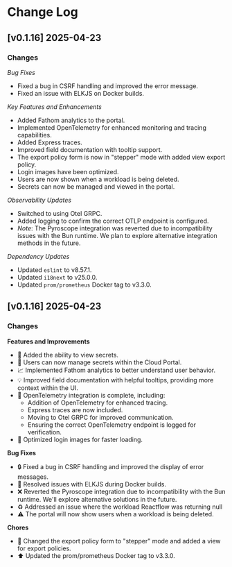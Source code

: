 # Change Log

<!-- CHANGELOG:INSERT_HERE -->
## [v0.1.16] 2025-04-23

### Changes

*Bug Fixes*
*   Fixed a bug in CSRF handling and improved the error message.
*   Fixed an issue with ELKJS on Docker builds.

*Key Features and Enhancements*
*   Added Fathom analytics to the portal.
*   Implemented OpenTelemetry for enhanced monitoring and tracing capabilities.
*   Added Express traces.
*   Improved field documentation with tooltip support.
*   The export policy form is now in "stepper" mode with added view export policy.
*   Login images have been optimized.
*   Users are now shown when a workload is being deleted.
*   Secrets can now be managed and viewed in the portal.

*Observability Updates*
*   Switched to using Otel GRPC.
*   Added logging to confirm the correct OTLP endpoint is configured.
*   _Note_: The Pyroscope integration was reverted due to incompatibility issues with the Bun runtime. We plan to explore alternative integration methods in the future.

*Dependency Updates*
*   Updated `eslint` to v8.57.1.
*   Updated `i18next` to v25.0.0.
*   Updated `prom/prometheus` Docker tag to v3.3.0.


## [v0.1.16] 2025-04-23

### Changes

**Features and Improvements**

- :eyes: Added the ability to view secrets.
- :key: Users can now manage secrets within the Cloud Portal.
- :chart_with_upwards_trend: Implemented Fathom analytics to better understand user behavior.
- :bulb: Improved field documentation with helpful tooltips, providing more context within the UI.
- :rocket: OpenTelemetry integration is complete, including:
  - Addition of OpenTelemetry for enhanced tracing.
  - Express traces are now included.
  - Moving to Otel GRPC for improved communication.
  - Ensuring the correct OpenTelemetry endpoint is logged for verification.
- :art: Optimized login images for faster loading.

**Bug Fixes**

- :lock: Fixed a bug in CSRF handling and improved the display of error messages.
- :whale: Resolved issues with ELKJS during Docker builds.
- :x: Reverted the Pyroscope integration due to incompatibility with the Bun runtime. We'll explore alternative solutions in the future.
- :recycle: Addressed an issue where the workload Reactflow was returning null
- :warning: The portal will now show users when a workload is being deleted.

**Chores**

- :arrows_counterclockwise: Changed the export policy form to "stepper" mode and added a view for export policies.
- :arrow_up: Updated the prom/prometheus Docker tag to v3.3.0.
